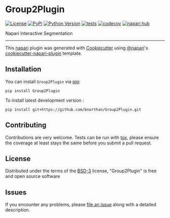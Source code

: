 # Group2Plugin

[![License](https://img.shields.io/pypi/l/Group2Plugin.svg?color=green)](https://github.com/bnorthan/Group2Plugin/raw/main/LICENSE)
[![PyPI](https://img.shields.io/pypi/v/Group2Plugin.svg?color=green)](https://pypi.org/project/Group2Plugin)
[![Python Version](https://img.shields.io/pypi/pyversions/Group2Plugin.svg?color=green)](https://python.org)
[![tests](https://github.com/bnorthan/Group2Plugin/workflows/tests/badge.svg)](https://github.com/bnorthan/Group2Plugin/actions)
[![codecov](https://codecov.io/gh/bnorthan/Group2Plugin/branch/main/graph/badge.svg)](https://codecov.io/gh/bnorthan/Group2Plugin)
[![napari hub](https://img.shields.io/endpoint?url=https://api.napari-hub.org/shields/Group2Plugin)](https://napari-hub.org/plugins/Group2Plugin)

Napari Interactive Segmentation

----------------------------------

This [napari] plugin was generated with [Cookiecutter] using [@napari]'s [cookiecutter-napari-plugin] template.

<!--
Don't miss the full getting started guide to set up your new package:
https://github.com/napari/cookiecutter-napari-plugin#getting-started

and review the napari docs for plugin developers:
https://napari.org/plugins/stable/index.html
-->

## Installation

You can install `Group2Plugin` via [pip]:

    pip install Group2Plugin



To install latest development version :

    pip install git+https://github.com/bnorthan/Group2Plugin.git


## Contributing

Contributions are very welcome. Tests can be run with [tox], please ensure
the coverage at least stays the same before you submit a pull request.

## License

Distributed under the terms of the [BSD-3] license,
"Group2Plugin" is free and open source software

## Issues

If you encounter any problems, please [file an issue] along with a detailed description.

[napari]: https://github.com/napari/napari
[Cookiecutter]: https://github.com/audreyr/cookiecutter
[@napari]: https://github.com/napari
[MIT]: http://opensource.org/licenses/MIT
[BSD-3]: http://opensource.org/licenses/BSD-3-Clause
[GNU GPL v3.0]: http://www.gnu.org/licenses/gpl-3.0.txt
[GNU LGPL v3.0]: http://www.gnu.org/licenses/lgpl-3.0.txt
[Apache Software License 2.0]: http://www.apache.org/licenses/LICENSE-2.0
[Mozilla Public License 2.0]: https://www.mozilla.org/media/MPL/2.0/index.txt
[cookiecutter-napari-plugin]: https://github.com/napari/cookiecutter-napari-plugin

[file an issue]: https://github.com/bnorthan/Group2Plugin/issues

[napari]: https://github.com/napari/napari
[tox]: https://tox.readthedocs.io/en/latest/
[pip]: https://pypi.org/project/pip/
[PyPI]: https://pypi.org/
